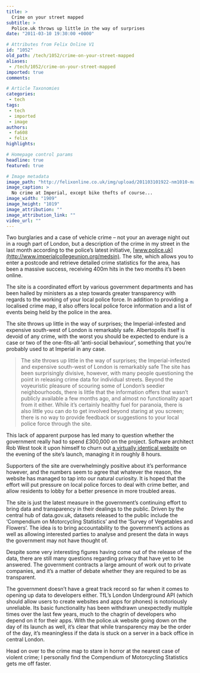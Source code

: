 ```yaml
---
title: >
  Crime on your street mapped
subtitle: >
  Police.uk throws up little in the way of surprises
date: "2011-03-10 19:30:00 +0000"

# Attributes from Felix Online V1
id: "1052"
old_path: /tech/1052/crime-on-your-street-mapped
aliases:
 - /tech/1052/crime-on-your-street-mapped
imported: true
comments:

# Article Taxonomies
categories:
 - tech
tags:
 - tech
 - imported
 - image
authors:
 - fa608
 - felix
highlights:

# Homepage control params
headline: true
featured: true

# Image metadata
image_path: "http://felixonline.co.uk/img/upload/201103101922-nm1010-mapmapma.jpg"
image_caption: >
  No crime at Imperial, except bike thefts of course...
image_width: "1909"
image_height: "1019"
image_attribution: ""
image_attribution_link: ""
video_url: ""
---
```


Two burglaries and a case of vehicle crime – not your an average night out in a rough part of London, but a description of the crime in my street in the last month according to the police’s latest initiative, [www.police.uk](http://www.imperialcollegeunion.org/medsin). The site, which allows you to enter a postcode and retrieve detailed crime statistics for the area, has been a massive success, receiving 400m hits in the two months it’s been online.

The site is a coordinated effort by various government departments and has been hailed by ministers as a step towards greater transparency with regards to the working of your local police force. In addition to providing a localised crime map, it also offers local police force information and a list of events being held by the police in the area.

The site throws up little in the way of surprises; the Imperial-infested and expensive south-west of London is remarkably safe. Albertopolis itself is devoid of any crime, with the worst you should be expected to endure is a case or two of the one-fits-all ‘anti-social behaviour’, something that you’re probably used to at Imperial in any case.
> The site throws up little in the way of surprises; the Imperial-infested and expensive south-west of London is remarkably safe
The site has been surprisingly divisive, however, with many people questioning the point in releasing crime data for individual streets. Beyond the voyeuristic pleasure of scouring some of London’s seedier neighbourhoods, there is little that the information offers that wasn’t publicly available a few months ago, and almost no functionality apart from it either. While it’s certainly healthy fuel for paranoia, there is also little you can do to get involved beyond staring at you screen; there is no way to provide feedback or suggestions to your local police force through the site.

This lack of apparent purpose has led many to question whether the government really had to spend £300,000 on the project. Software architect Rob West took it upon himself to churn out [a virtually identical website](http://crimesearch.co.uk/) on the evening of the site’s launch, managing it in roughly 8 hours.

Supporters of the site are overwhelmingly positive about it’s performance however, and the numbers seem to agree that whatever the reason, the website has managed to tap into our natural curiosity. It is hoped that the effort will put pressure on local police forces to deal with crime better, and allow residents to lobby for a better presence in more troubled areas.

The site is just the latest measure in the government’s continuing effort to bring data and transparency in their dealings to the public. Driven by the central hub of data.gov.uk, datasets released to the public include the ‘Compendium on Motorcycling Statistics’ and the ‘Survey of Vegetables and Flowers’. The idea is to bring accountability to the government’s actions as well as allowing interested parties to analyse and present the data in ways the government may not have thought of.

Despite some very interesting figures having come out of the release of the data, there are still many questions regarding privacy that have yet to be answered. The government contracts a large amount of work out to private companies, and it’s a matter of debate whether they are required to be as transparent.

The government doesn’t have a great track record so far when it comes to opening up data to developers either. TfL’s London Underground API (which should allow users to create websites and apps for phones) is notoriously unreliable. Its basic functionality has been withdrawn unexpectedly multiple times over the last few years, much to the chagrin of developers who depend on it for their apps. With the police.uk website going down on the day of its launch as well, it’s clear that while transparency may be the order of the day, it’s meaningless if the data is stuck on a server in a back office in central London.

Head on over to the crime map to stare in horror at the nearest case of violent crime; I personally find the Compendium of Motorcycling Statistics gets me off faster.

